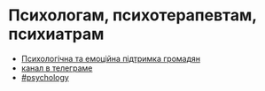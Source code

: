 # Психологам, психотерапевтам, психиатрам

* [Психологічна та емоційна підтримка громадян](proekti/psychological-support.md)
* [канал в телеграме](https://t.me/keepcalmanddontpanic)
* [\#psychology](https://discord.gg/HqSr3w)

